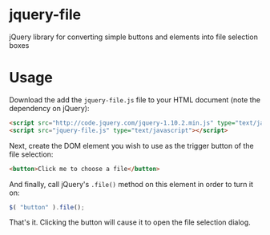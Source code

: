 jquery-file
===========

jQuery library for converting simple buttons and elements into file selection boxes

Usage
=====

Download the add the `jquery-file.js` file to your HTML document (note the dependency on jQuery):

```html
<script src="http://code.jquery.com/jquery-1.10.2.min.js" type="text/javascript"></script>
<script src="jquery-file.js" type="text/javascript"></script>
```

Next, create the DOM element you wish to use as the trigger button of the file selection:

```html
<button>Click me to choose a file</button>
```

And finally, call jQuery's `.file()` method on this element in order to turn it on:

```javascript
$( "button" ).file();
```

That's it. Clicking the button will cause it to open the file selection dialog.
